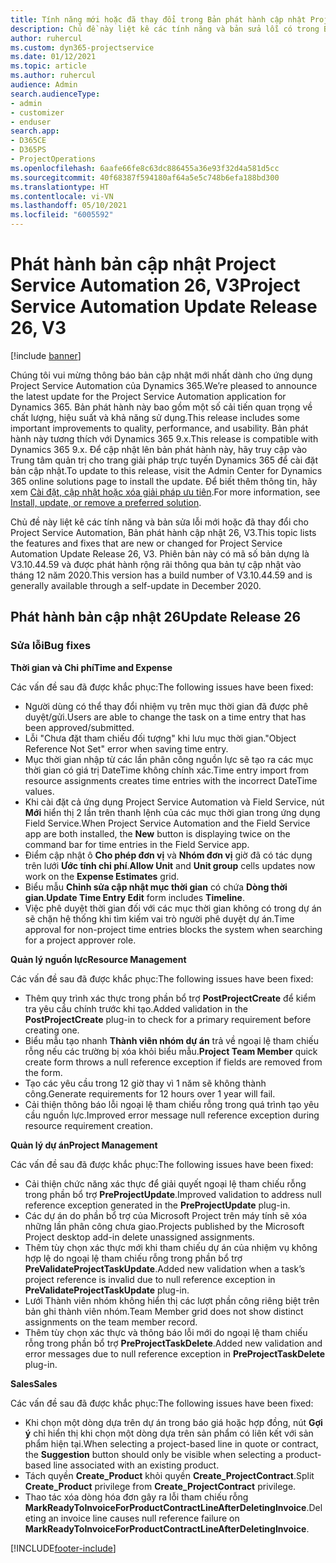 ```yaml
---
title: Tính năng mới hoặc đã thay đổi trong Bản phát hành cập nhật Project Service Automation 26, V3
description: Chủ đề này liệt kê các tính năng và bản sửa lỗi có trong Bản phát hành cập nhật Project Service Automation 26, V3.
author: ruhercul
ms.custom: dyn365-projectservice
ms.date: 01/12/2021
ms.topic: article
ms.author: ruhercul
audience: Admin
search.audienceType:
- admin
- customizer
- enduser
search.app:
- D365CE
- D365PS
- ProjectOperations
ms.openlocfilehash: 6aafe66fe8c63dc886455a36e93f32d4a581d5cc
ms.sourcegitcommit: 40f68387f594180af64a5e5c748b6efa188bd300
ms.translationtype: HT
ms.contentlocale: vi-VN
ms.lasthandoff: 05/10/2021
ms.locfileid: "6005592"
---
```

# <a name="project-service-automation-update-release-26-v3"></a><span data-ttu-id="7658c-103">Phát hành bản cập nhật Project Service Automation 26, V3</span><span class="sxs-lookup"><span data-stu-id="7658c-103">Project Service Automation Update Release 26, V3</span></span>

[!include [banner](../includes/psa-now-project-operations.md)]

<span data-ttu-id="7658c-104">Chúng tôi vui mừng thông báo bản cập nhật mới nhất dành cho ứng dụng Project Service Automation của Dynamics 365.</span><span class="sxs-lookup"><span data-stu-id="7658c-104">We’re pleased to announce the latest update for the Project Service Automation application for Dynamics 365.</span></span> <span data-ttu-id="7658c-105">Bản phát hành này bao gồm một số cải tiến quan trọng về chất lượng, hiệu suất và khả năng sử dụng.</span><span class="sxs-lookup"><span data-stu-id="7658c-105">This release includes some important improvements to quality, performance, and usability.</span></span> <span data-ttu-id="7658c-106">Bản phát hành này tương thích với Dynamics 365 9.x.</span><span class="sxs-lookup"><span data-stu-id="7658c-106">This release is compatible with Dynamics 365 9.x.</span></span> <span data-ttu-id="7658c-107">Để cập nhật lên bản phát hành này, hãy truy cập vào Trung tâm quản trị cho trang giải pháp trực tuyến Dynamics 365 để cài đặt bản cập nhật.</span><span class="sxs-lookup"><span data-stu-id="7658c-107">To update to this release, visit the Admin Center for Dynamics 365 online solutions page to install the update.</span></span> <span data-ttu-id="7658c-108">Để biết thêm thông tin, hãy xem [Cài đặt, cập nhật hoặc xóa giải pháp ưu tiên](/power-platform/admin/install-remove-preferred-solution).</span><span class="sxs-lookup"><span data-stu-id="7658c-108">For more information, see [Install, update, or remove a preferred solution](/power-platform/admin/install-remove-preferred-solution).</span></span>

<span data-ttu-id="7658c-109">Chủ đề này liệt kê các tính năng và bản sửa lỗi mới hoặc đã thay đổi cho Project Service Automation, Bản phát hành cập nhật 26, V3.</span><span class="sxs-lookup"><span data-stu-id="7658c-109">This topic lists the features and fixes that are new or changed for Project Service Automation Update Release 26, V3.</span></span> <span data-ttu-id="7658c-110">Phiên bản này có mã số bản dựng là V3.10.44.59 và được phát hành rộng rãi thông qua bản tự cập nhật vào tháng 12 năm 2020.</span><span class="sxs-lookup"><span data-stu-id="7658c-110">This version has a build number of V3.10.44.59 and is generally available through a self-update in December 2020.</span></span>

## <a name="update-release-26"></a><span data-ttu-id="7658c-111">Phát hành bản cập nhật 26</span><span class="sxs-lookup"><span data-stu-id="7658c-111">Update Release 26</span></span>

### <a name="bug-fixes"></a><span data-ttu-id="7658c-112">Sửa lỗi</span><span class="sxs-lookup"><span data-stu-id="7658c-112">Bug fixes</span></span>

<span data-ttu-id="7658c-113">**Thời gian và Chi phí**</span><span class="sxs-lookup"><span data-stu-id="7658c-113">**Time and Expense**</span></span>

<span data-ttu-id="7658c-114">Các vấn đề sau đã được khắc phục:</span><span class="sxs-lookup"><span data-stu-id="7658c-114">The following issues have been fixed:</span></span>

- <span data-ttu-id="7658c-115">Người dùng có thể thay đổi nhiệm vụ trên mục thời gian đã được phê duyệt/gửi.</span><span class="sxs-lookup"><span data-stu-id="7658c-115">Users are able to change the task on a time entry that has been approved/submitted.</span></span>
- <span data-ttu-id="7658c-116">Lỗi "Chưa đặt tham chiếu đối tượng" khi lưu mục thời gian.</span><span class="sxs-lookup"><span data-stu-id="7658c-116">"Object Reference Not Set" error when saving time entry.</span></span>
- <span data-ttu-id="7658c-117">Mục thời gian nhập từ các lần phân công nguồn lực sẽ tạo ra các mục thời gian có giá trị DateTime không chính xác.</span><span class="sxs-lookup"><span data-stu-id="7658c-117">Time entry import from resource assignments creates time entries with the incorrect DateTime values.</span></span>
- <span data-ttu-id="7658c-118">Khi cài đặt cả ứng dụng Project Service Automation và Field Service, nút **Mới** hiển thị 2 lần trên thanh lệnh của các mục thời gian trong ứng dụng Field Service.</span><span class="sxs-lookup"><span data-stu-id="7658c-118">When Project Service Automation and the Field Service app are both installed, the **New** button is displaying twice on the command bar for time entries in the Field Service app.</span></span>
- <span data-ttu-id="7658c-119">Điểm cập nhật ô **Cho phép đơn vị** và **Nhóm đơn vị** giờ đã có tác dụng trên lưới **Ước tính chi phí**.</span><span class="sxs-lookup"><span data-stu-id="7658c-119">**Allow Unit** and **Unit group** cells updates now work on the **Expense Estimates** grid.</span></span>
- <span data-ttu-id="7658c-120">Biểu mẫu **Chỉnh sửa cập nhật mục thời gian** có chứa **Dòng thời gian**.</span><span class="sxs-lookup"><span data-stu-id="7658c-120">**Update Time Entry Edit** form includes **Timeline**.</span></span>
- <span data-ttu-id="7658c-121">Việc phê duyệt thời gian đối với các mục thời gian không có trong dự án sẽ chặn hệ thống khi tìm kiếm vai trò người phê duyệt dự án.</span><span class="sxs-lookup"><span data-stu-id="7658c-121">Time approval for non-project time entries blocks the system when searching for a project approver role.</span></span>

<span data-ttu-id="7658c-122">**Quản lý nguồn lực**</span><span class="sxs-lookup"><span data-stu-id="7658c-122">**Resource Management**</span></span>

<span data-ttu-id="7658c-123">Các vấn đề sau đã được khắc phục:</span><span class="sxs-lookup"><span data-stu-id="7658c-123">The following issues have been fixed:</span></span>

- <span data-ttu-id="7658c-124">Thêm quy trình xác thực trong phần bổ trợ **PostProjectCreate** để kiểm tra yêu cầu chính trước khi tạo.</span><span class="sxs-lookup"><span data-stu-id="7658c-124">Added validation in the **PostProjectCreate** plug-in to check for a primary requirement before creating one.</span></span>
- <span data-ttu-id="7658c-125">Biểu mẫu tạo nhanh **Thành viên nhóm dự án** trả về ngoại lệ tham chiếu rỗng nếu các trường bị xóa khỏi biểu mẫu.</span><span class="sxs-lookup"><span data-stu-id="7658c-125">**Project Team Member** quick create form throws a null reference exception if fields are removed from the form.</span></span>
- <span data-ttu-id="7658c-126">Tạo các yêu cầu trong 12 giờ thay vì 1 năm sẽ không thành công.</span><span class="sxs-lookup"><span data-stu-id="7658c-126">Generate requirements for 12 hours over 1 year will fail.</span></span>
- <span data-ttu-id="7658c-127">Cải thiện thông báo lỗi ngoại lệ tham chiếu rỗng trong quá trình tạo yêu cầu nguồn lực.</span><span class="sxs-lookup"><span data-stu-id="7658c-127">Improved error message null reference exception during resource requirement creation.</span></span>

<span data-ttu-id="7658c-128">**Quản lý dự án**</span><span class="sxs-lookup"><span data-stu-id="7658c-128">**Project Management**</span></span>

<span data-ttu-id="7658c-129">Các vấn đề sau đã được khắc phục:</span><span class="sxs-lookup"><span data-stu-id="7658c-129">The following issues have been fixed:</span></span>

- <span data-ttu-id="7658c-130">Cải thiện chức năng xác thực để giải quyết ngoại lệ tham chiếu rỗng trong phần bổ trợ **PreProjectUpdate**.</span><span class="sxs-lookup"><span data-stu-id="7658c-130">Improved validation to address null reference exception generated in the **PreProjectUpdate** plug-in.</span></span>
- <span data-ttu-id="7658c-131">Các dự án do phần bổ trợ của Microsoft Project trên máy tính sẽ xóa những lần phân công chưa giao.</span><span class="sxs-lookup"><span data-stu-id="7658c-131">Projects published by the Microsoft Project desktop add-in delete unassigned assignments.</span></span>
- <span data-ttu-id="7658c-132">Thêm tùy chọn xác thực mới khi tham chiếu dự án của nhiệm vụ không hợp lệ do ngoại lệ tham chiếu rỗng trong phần bổ trợ **PreValidateProjectTaskUpdate**.</span><span class="sxs-lookup"><span data-stu-id="7658c-132">Added new validation when a task’s project reference is invalid due to null reference exception in **PreValidateProjectTaskUpdate** plug-in.</span></span>
- <span data-ttu-id="7658c-133">Lưới Thành viên nhóm không hiển thị các lượt phần công riêng biệt trên bản ghi thành viên nhóm.</span><span class="sxs-lookup"><span data-stu-id="7658c-133">Team Member grid does not show distinct assignments on the team member record.</span></span>
- <span data-ttu-id="7658c-134">Thêm tùy chọn xác thực và thông báo lỗi mới do ngoại lệ tham chiếu rỗng trong phần bổ trợ **PreProjectTaskDelete**.</span><span class="sxs-lookup"><span data-stu-id="7658c-134">Added new validation and error messages due to null reference exception in **PreProjectTaskDelete** plug-in.</span></span>

<span data-ttu-id="7658c-135">**Sales**</span><span class="sxs-lookup"><span data-stu-id="7658c-135">**Sales**</span></span>

<span data-ttu-id="7658c-136">Các vấn đề sau đã được khắc phục:</span><span class="sxs-lookup"><span data-stu-id="7658c-136">The following issues have been fixed:</span></span>

- <span data-ttu-id="7658c-137">Khi chọn một dòng dựa trên dự án trong báo giá hoặc hợp đồng, nút **Gợi ý** chỉ hiển thị khi chọn một dòng dựa trên sản phẩm có liên kết với sản phẩm hiện tại.</span><span class="sxs-lookup"><span data-stu-id="7658c-137">When selecting a project-based line in quote or contract, the **Suggestion** button should only be visible when selecting a product-based line associated with an existing product.</span></span>
- <span data-ttu-id="7658c-138">Tách quyền **Create_Product** khỏi quyền **Create_ProjectContract**.</span><span class="sxs-lookup"><span data-stu-id="7658c-138">Split **Create_Product** privilege from **Create_ProjectContract** privilege.</span></span>
- <span data-ttu-id="7658c-139">Thao tác xóa dòng hóa đơn gây ra lỗi tham chiếu rỗng **MarkReadyToInvoiceForProductContractLineAfterDeletingInvoice**.</span><span class="sxs-lookup"><span data-stu-id="7658c-139">Deleting an invoice line causes null reference failure on **MarkReadyToInvoiceForProductContractLineAfterDeletingInvoice**.</span></span>


[!INCLUDE[footer-include](../includes/footer-banner.md)]